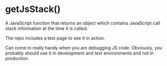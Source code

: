 # getJsStack()
A JavaScript function that returns an object which contains JavaScript call stack information at the time it is called.

The repo includes a test page to see it in action.

Can come in really handy when you are debugging JS code. Obviously, you probably should use it in development and test environments and not in production.
